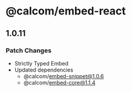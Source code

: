 # @calcom/embed-react

## 1.0.11

### Patch Changes

- Strictly Typed Embed
- Updated dependencies
  - @calcom/embed-snippet@1.0.6
  - @calcom/embed-core@1.1.4
